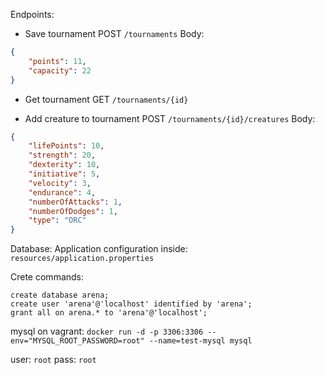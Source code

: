 Endpoints:

* Save tournament 
POST `/tournaments`
Body:
```json
{
	"points": 11,
	"capacity": 22
}
```
* Get tournament 
GET `/tournaments/{id}`

* Add creature to tournament 
POST `/tournaments/{id}/creatures`
Body:
```json
{
	"lifePoints": 10,
	"strength": 20,
	"dexterity": 10,
	"initiative": 5,
	"velocity": 3,
	"endurance": 4,
	"numberOfAttacks": 1,
	"numberOfDodges": 1,
	"type": "ORC"
}
```

Database:
Application configuration inside: `resources/application.properties`

Crete commands:
```mysql
create database arena;
create user 'arena'@'localhost' identified by 'arena';
grant all on arena.* to 'arena'@'localhost';
```

mysql on vagrant:
`docker run -d -p 3306:3306 --env="MYSQL_ROOT_PASSWORD=root" --name=test-mysql mysql`

user: `root`
pass: `root`

